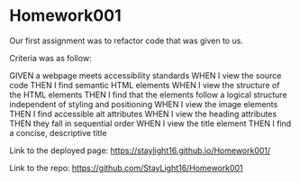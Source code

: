 # Homework001

Our first assignment was to refactor code that was given to us. 

Criteria was as follow: 

GIVEN a webpage meets accessibility standards
WHEN I view the source code
THEN I find semantic HTML elements
WHEN I view the structure of the HTML elements
THEN I find that the elements follow a logical structure independent of styling and positioning
WHEN I view the image elements
THEN I find accessible alt attributes
WHEN I view the heading attributes
THEN they fall in sequential order
WHEN I view the title element
THEN I find a concise, descriptive title



Link to the deployed page: https://staylight16.github.io/Homework001/ 

Link to the repo: https://github.com/StayLight16/Homework001 
